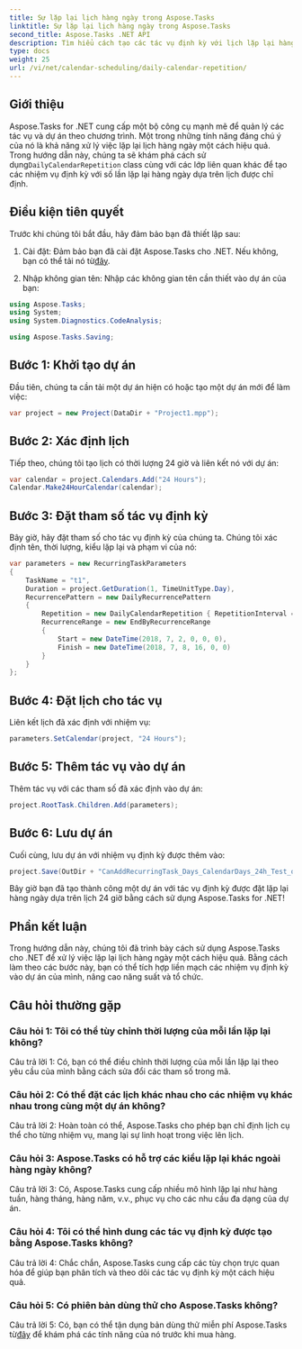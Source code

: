 ```yaml
---
title: Sự lặp lại lịch hàng ngày trong Aspose.Tasks
linktitle: Sự lặp lại lịch hàng ngày trong Aspose.Tasks
second_title: Aspose.Tasks .NET API
description: Tìm hiểu cách tạo các tác vụ định kỳ với lịch lặp lại hàng ngày trong Aspose.Tasks for .NET. Nâng cao hiệu quả quản lý dự án một cách dễ dàng.
type: docs
weight: 25
url: /vi/net/calendar-scheduling/daily-calendar-repetition/
---
```

## Giới thiệu

 Aspose.Tasks for .NET cung cấp một bộ công cụ mạnh mẽ để quản lý các tác vụ và dự án theo chương trình. Một trong những tính năng đáng chú ý của nó là khả năng xử lý việc lặp lại lịch hàng ngày một cách hiệu quả. Trong hướng dẫn này, chúng ta sẽ khám phá cách sử dụng`DailyCalendarRepetition` class cùng với các lớp liên quan khác để tạo các nhiệm vụ định kỳ với số lần lặp lại hàng ngày dựa trên lịch được chỉ định.

## Điều kiện tiên quyết

Trước khi chúng tôi bắt đầu, hãy đảm bảo bạn đã thiết lập sau:

1.  Cài đặt: Đảm bảo bạn đã cài đặt Aspose.Tasks cho .NET. Nếu không, bạn có thể tải nó từ[đây](https://releases.aspose.com/tasks/net/).

2. Nhập không gian tên: Nhập các không gian tên cần thiết vào dự án của bạn:

```csharp
using Aspose.Tasks;
using System;
using System.Diagnostics.CodeAnalysis;

using Aspose.Tasks.Saving;

```

## Bước 1: Khởi tạo dự án

Đầu tiên, chúng ta cần tải một dự án hiện có hoặc tạo một dự án mới để làm việc:

```csharp
var project = new Project(DataDir + "Project1.mpp");
```

## Bước 2: Xác định lịch

Tiếp theo, chúng tôi tạo lịch có thời lượng 24 giờ và liên kết nó với dự án:

```csharp
var calendar = project.Calendars.Add("24 Hours");
Calendar.Make24HourCalendar(calendar);
```

## Bước 3: Đặt tham số tác vụ định kỳ

Bây giờ, hãy đặt tham số cho tác vụ định kỳ của chúng ta. Chúng tôi xác định tên, thời lượng, kiểu lặp lại và phạm vi của nó:

```csharp
var parameters = new RecurringTaskParameters
{
    TaskName = "t1",
    Duration = project.GetDuration(1, TimeUnitType.Day),
    RecurrencePattern = new DailyRecurrencePattern
    {
        Repetition = new DailyCalendarRepetition { RepetitionInterval = 1 },
        RecurrenceRange = new EndByRecurrenceRange
        {
            Start = new DateTime(2018, 7, 2, 0, 0, 0),
            Finish = new DateTime(2018, 7, 8, 16, 0, 0)
        }
    }
};
```

## Bước 4: Đặt lịch cho tác vụ

Liên kết lịch đã xác định với nhiệm vụ:

```csharp
parameters.SetCalendar(project, "24 Hours");
```

## Bước 5: Thêm tác vụ vào dự án

Thêm tác vụ với các tham số đã xác định vào dự án:

```csharp
project.RootTask.Children.Add(parameters);
```

## Bước 6: Lưu dự án

Cuối cùng, lưu dự án với nhiệm vụ định kỳ được thêm vào:

```csharp
project.Save(OutDir + "CanAddRecurringTask_Days_CalendarDays_24h_Test_out.mpp", SaveFileFormat.Mpp);
```

Bây giờ bạn đã tạo thành công một dự án với tác vụ định kỳ được đặt lặp lại hàng ngày dựa trên lịch 24 giờ bằng cách sử dụng Aspose.Tasks for .NET!

## Phần kết luận

Trong hướng dẫn này, chúng tôi đã trình bày cách sử dụng Aspose.Tasks cho .NET để xử lý việc lặp lại lịch hàng ngày một cách hiệu quả. Bằng cách làm theo các bước này, bạn có thể tích hợp liền mạch các nhiệm vụ định kỳ vào dự án của mình, nâng cao năng suất và tổ chức.

## Câu hỏi thường gặp

### Câu hỏi 1: Tôi có thể tùy chỉnh thời lượng của mỗi lần lặp lại không?

Câu trả lời 1: Có, bạn có thể điều chỉnh thời lượng của mỗi lần lặp lại theo yêu cầu của mình bằng cách sửa đổi các tham số trong mã.

### Câu hỏi 2: Có thể đặt các lịch khác nhau cho các nhiệm vụ khác nhau trong cùng một dự án không?

Câu trả lời 2: Hoàn toàn có thể, Aspose.Tasks cho phép bạn chỉ định lịch cụ thể cho từng nhiệm vụ, mang lại sự linh hoạt trong việc lên lịch.

### Câu hỏi 3: Aspose.Tasks có hỗ trợ các kiểu lặp lại khác ngoài hàng ngày không?

Câu trả lời 3: Có, Aspose.Tasks cung cấp nhiều mô hình lặp lại như hàng tuần, hàng tháng, hàng năm, v.v., phục vụ cho các nhu cầu đa dạng của dự án.

### Câu hỏi 4: Tôi có thể hình dung các tác vụ định kỳ được tạo bằng Aspose.Tasks không?

Câu trả lời 4: Chắc chắn, Aspose.Tasks cung cấp các tùy chọn trực quan hóa để giúp bạn phân tích và theo dõi các tác vụ định kỳ một cách hiệu quả.

### Câu hỏi 5: Có phiên bản dùng thử cho Aspose.Tasks không?

 Câu trả lời 5: Có, bạn có thể tận dụng bản dùng thử miễn phí Aspose.Tasks từ[đây](https://releases.aspose.com/) để khám phá các tính năng của nó trước khi mua hàng.